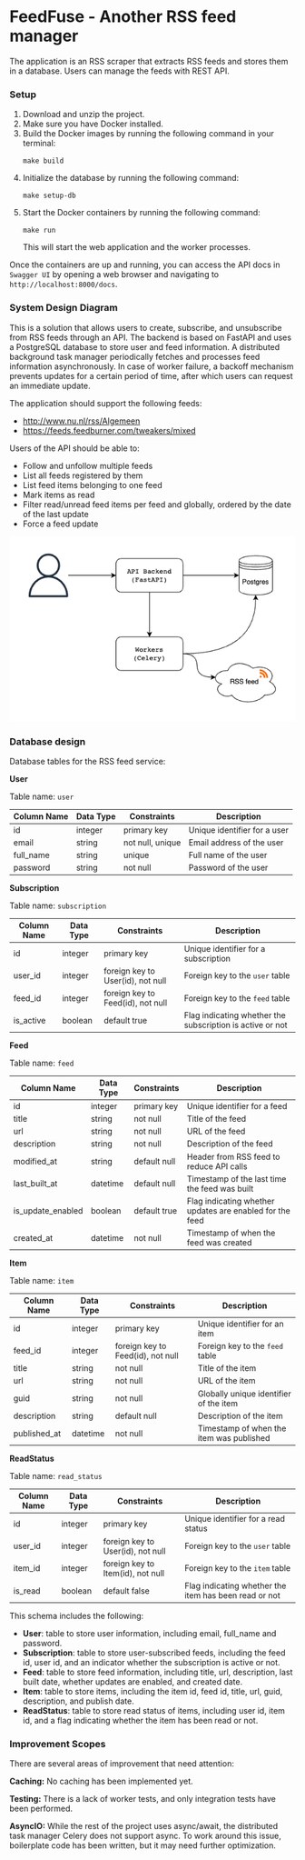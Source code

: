 # FeedFuse - Another RSS feed manager

The application is an RSS scraper that extracts RSS feeds and stores them in a database. Users can manage the feeds with REST API.

### Setup

1. Download and unzip the project.
2. Make sure you have Docker installed.
3. Build the Docker images by running the following command in your terminal:
   ```
   make build
   ```
4. Initialize the database by running the following command:
   ```
   make setup-db
   ```
5. Start the Docker containers by running the following command:
   ```
   make run
   ```
   This will start the web application and the worker processes. 

Once the containers are up and running, you can access the API docs in `Swagger UI` by opening a web browser and navigating to `http://localhost:8000/docs`.


### System Design Diagram

This is a solution that allows users to create, subscribe, and unsubscribe from RSS feeds through an API. The backend is based on FastAPI and uses a PostgreSQL database to store user and feed information. A distributed background task manager periodically fetches and processes feed information asynchronously. In case of worker failure, a backoff mechanism prevents updates for a certain period of time, after which users can request an immediate update.

The application should support the following feeds:

- http://www.nu.nl/rss/Algemeen
- https://feeds.feedburner.com/tweakers/mixed

Users of the API should be able to:

- Follow and unfollow multiple feeds
- List all feeds registered by them
- List feed items belonging to one feed
- Mark items as read
- Filter read/unread feed items per feed and globally, ordered by the date of the last update
- Force a feed update


![](./docs/feedfuse.png)

### Database design

Database tables for the RSS feed service:

**User**

Table name: `user`

| Column Name | Data Type | Constraints      | Description                  |
|-------------|-----------|------------------|------------------------------|
| id          | integer   | primary key      | Unique identifier for a user |
| email       | string    | not null, unique | Email address of the user    |
| full_name   | string    | unique           | Full name of the user        |
| password    | string    | not null         | Password of the user         |

**Subscription**

Table name: `subscription`

| Column Name | Data Type | Constraints                       | Description                                               |
|-------------|-----------|-----------------------------------|-----------------------------------------------------------|
| id          | integer   | primary key                       | Unique identifier for a subscription                      |
| user_id     | integer   | foreign key to User(id), not null | Foreign key to the `user` table                           |
| feed_id     | integer   | foreign key to Feed(id), not null | Foreign key to the `feed` table                           |
| is_active   | boolean   | default true                      | Flag indicating whether the subscription is active or not |

**Feed**

Table name: `feed`

| Column Name       | Data Type | Constraints  | Description                                              |
|-------------------|-----------|--------------|----------------------------------------------------------|
| id                | integer   | primary key  | Unique identifier for a feed                             |
| title             | string    | not null     | Title of the feed                                        |
| url               | string    | not null     | URL of the feed                                          |
| description       | string    | not null     | Description of the feed                                  |
| modified_at       | string    | default null | Header from RSS feed to reduce API calls                 |
| last_built_at     | datetime  | default null | Timestamp of the last time the feed was built            |
| is_update_enabled | boolean   | default true | Flag indicating whether updates are enabled for the feed |
| created_at        | datetime  | not null     | Timestamp of when the feed was created                   |

**Item**

Table name: `item`

| Column Name  | Data Type | Constraints                       | Description                              |
|--------------|-----------|-----------------------------------|------------------------------------------|
| id           | integer   | primary key                       | Unique identifier for an item            |
| feed_id      | integer   | foreign key to Feed(id), not null | Foreign key to the `feed` table          |
| title        | string    | not null                          | Title of the item                        |
| url          | string    | not null                          | URL of the item                          |
| guid         | string    | not null                          | Globally unique identifier of the item   |
| description  | string    | default null                      | Description of the item                  |
| published_at | datetime  | not null                          | Timestamp of when the item was published |

**ReadStatus**

Table name: `read_status`

| Column Name | Data Type | Constraints                       | Description                                           |
|-------------|-----------|-----------------------------------|-------------------------------------------------------|
| id          | integer   | primary key                       | Unique identifier for a read status                   |
| user_id     | integer   | foreign key to User(id), not null | Foreign key to the `user` table                       |
| item_id     | integer   | foreign key to Item(id), not null | Foreign key to the `item` table                       |
| is_read     | boolean   | default false                     | Flag indicating whether the item has been read or not |

This schema includes the following:

- **User**: table to store user information, including email, full_name and password.
- **Subscription**: table to store user-subscribed feeds, including the feed id, user id, and an indicator whether the subscription is active or not.
- **Feed**: table to store feed information, including title, url, description, last built date, whether updates are enabled, and created date.
- **Item**: table to store items, including the item id, feed id, title, url, guid, description, and publish date.
- **ReadStatus**: table to store read status of items, including user id, item id, and a flag indicating whether the item has been read or not.

### Improvement Scopes

There are several areas of improvement that need attention:

**Caching:** No caching has been implemented yet.

**Testing:** There is a lack of worker tests, and only integration tests have been performed.

**AsyncIO:** While the rest of the project uses async/await, the distributed task manager Celery does not support async. To work around this issue, boilerplate code has been written, but it may need further optimization.
